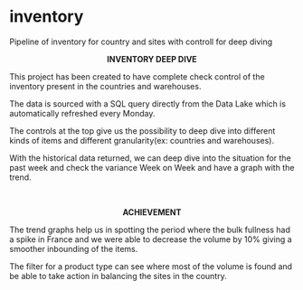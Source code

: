 # inventory
Pipeline of inventory for country and sites with controll for deep diving
<p style="text-align: center;"><strong>INVENTORY DEEP DIVE</strong></p>
<p style="text-align: left;">This project has been created to have complete check control of the inventory present in the countries and warehouses.</p>
<p style="text-align: left;">The data is sourced with a SQL query directly from the Data Lake which is automatically refreshed every Monday.</p>
<p style="text-align: left;">The controls at the top give us the possibility to deep dive into different kinds of items and different granularity(ex: countries and warehouses).</p>
<p style="text-align: left;">With the historical data returned, we can deep dive into the situation for the past week and check the variance Week on Week and have a graph with the trend.</p>
<p style="text-align: left;"><br></p>
<p style="text-align: center;"><strong>ACHIEVEMENT</strong></p>
<p style="text-align: left;">The trend graphs help us in spotting the period where the bulk fullness had a spike in France and we were able to decrease the volume by 10% giving a smoother inbounding of the items.</p>
<p style="text-align: left;">The filter for a product type can see where most of the volume is found and be able to take action in balancing the sites in the country.</p>
